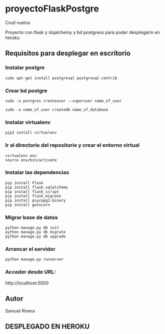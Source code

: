 # proyectoFlaskPostgre
Crud vuelos

Proyecto con flask y slqalchemy y bd postgress para poder desplegarlo en heroku

## Requisitos para desplegar en escritorio
### Instalar postgre
```
sudo apt-get install postgresql postgresql-contrib
```
### Crear bd postgre
```
sudo -u postgres createuser --superuser name_of_user

sudo -u name_of_user createdb name_of_database
```

### Instalar virtualenv
```
pip3 install virtualenv
```
### Ir al directorio del repositorio y crear el entorno virtual
```
virtualenv env
source env/bin/activate
```
### Instalar las dependencias
```
pip install Flask
pip install flask_sqlalchemy
pip install flask_script
pip install flask_migrate
pip install psycopg2-binary
pip install gunicorn
```

### Migrar base de datos

```
python manage.py db init
python manage.py db migrate
python manage.py db upgrade
```

### Arrancar el servidor

```
python manage.py runserver
```
### Acceder desde URL:

http://localhost:5000

## Autor 
Samuel Rivera

## DESPLEGADO EN HEROKU




